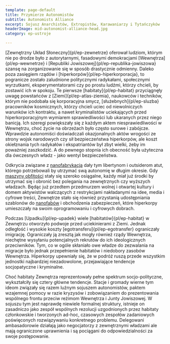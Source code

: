 ```yaml
---
template: page-default
title: Przymierze Autonomistów
subtitle: Autonomists Alliance
excerpt: Sojusz Anarchistów, Extropistów, Karawaniarzy i Tytańczyków
headerImage: mid-autonomist-alliance-head.jpg
category: ep-ustroje

---
```

[Zewnętrzny Układ Słoneczny]{pl/ep-zewnetrze} oferował ludziom, którym nie po drodze było z autorytarnymi, fasadowymi demokracjami [Wewnętrza]{pl/ep-wewnetrze} i [Republiki Jowiszowej]{pl/ep-republika-jowiszowa} szansę na zorganizowanie się w sposób drastycznie odmienny. Daleko poza zasięgiem rządów i [hiperkorpów]{pl/ep-hiperkorporacja}, to pogranicze zostało zaludnione politycznymi radykałami, społecznymi wyrzutkami, eksperymentatorami czy po prostu ludźmi, którzy chcieli, by zostawić ich w spokoju. Te pierwsze [habitaty]{pl/ep-habitat} przyciągnęły uwagę powstańców z [Ziemi]{pl/ep-atlas-ziemia}, naukowców i techników, którym nie podobała się korporacyjna smycz, [służebnych]{pl/ep-sluzba} pracowników kosmicznych, którzy chcieli uciec od niewolniczych warunków ich kontraktu, a nawet kryminalistów uciekających przed hiperkorporacyjnym wymiarem sprawiedliwości lub ukaranych przez niego banicją. Ich szeregi powiększały się z każdym aktem niesprawiedliwości w Wewnętrzu, choć życie na obrzeżach było często surowe i zabójcze. Wprawdzie autonomiści doświadczali okazjonalnych aktów wrogości ze strony wojsk narodowych czy sił bezpieczeństwa hiperkorpów, ale koszt okiełznania tych radykałów i ekspatriantów był zbyt wielki, żeby im poważniej zaszkodzić. A do pewnego stopnia ich obecność była użyteczna dla ówczesnych władz - jako wentyl bezpieczeństwa.

Odkrycia związane z [nanofabrykacją](#) dały tym libertynom i outsiderom atut, którego potrzebowali by utrzymać swą autonomię w długim okresie. Gdy [maszyny obfitości](#) stały się szeroko osiągalne, każdy miał już środki by utrzymać się i obronić bez polegania na zewnętrznych czy wyższych władzach. Będąc już przedtem przedmurzem wolnej i otwartej kultury i domem aktywistów walczących z restrykcjami nakładanymi na idee, media i cyfrowe treści, Zewnętrze stało się również przystanią udostępniania szablonów do [nanofabów](#) i obchodzenia zabezpieczeń, które hiperkorpy umieszczały na swoim oprogramowaniu i cyfrowych dobrach.

Podczas [Upadku]{pl/ep-upadek} wiele [habitatów]{pl/ep-habitat} w Zewnętrzu otworzyło podwoje przed uciekinierami z Ziemi. Jednak odległość i wysokie koszty [egotransferu]{pl/ep-egotransfer} ograniczały imigrację. Ograniczały ją zresztą jak mogły również rządy Wewnętrza, niechętne wysyłaniu potencjalnych rekrutów do ich ideologicznych przeciwników. Tym, co w ogóle skłaniało owe władze do zezwalania na migracje było jednak przepełnienie habitatów i niedobory zasobów Wewnętrza. Hiperkorpy upewniały się, że w podróż ruszą przede wszystkim jednostki najbardziej niezadowolone, przejawiające tendencje socjopatyczne i kryminalne.

Choć habitaty Zewnętrza reprezentowały pełne spektrum socjo-polityczne, wykształciły się cztery główne tendencje. Stacje i gromady wierne tym ideom związały się razem luźnym sojuszem autonomistów, paktem wzajemnej pomocy w razie kryzysów i zobowiązaniem do prezentowania wspólnego frontu przeciw reżimom Wewnętrza i Junty Jowiszowej. W sojuszu tym jest naprawdę niewiele formalnej struktury, istnieje on zasadniczo jako zespół wspólnych rezolucji uzgodnionych przez habitaty członkowskie i tworzonych ad-hoc, czasowych zespołów zadaniowych poświęconych rozwiązywaniu konkretnego problemu. Delegowani ambasadorowie działają jako negocjatorzy z zewnętrznymi władzami ale mają ograniczone uprawnienia i są pociągani do odpowiedzialności za swoje postępowanie.
